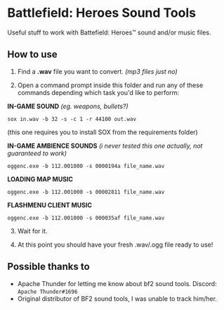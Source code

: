 # Battlefield: Heroes Sound Tools
Useful stuff to work with Battefield: Heroes™ sound and/or music files.

## How to use

1. Find a __.wav__ file you want to convert. *(mp3 files just no)*

2. Open a command prompt inside this folder and run any of these commands depending which task you'd like to perform:

**IN-GAME SOUND** *(eg. weapons, bullets?)*

`sox in.wav -b 32 -s -c 1 -r 44100 out.wav`

(this one requires you to install SOX from the requirements folder)

**IN-GAME AMBIENCE SOUNDS** *(i never tested this one actually, not guaranteed to work)*

`oggenc.exe -b 112.001000 -s 0000194a file_name.wav`

**LOADING MAP MUSIC**

`oggenc.exe -b 112.001000 -s 00002811 file_name.wav`

**FLASHMENU CLIENT MUSIC**

`oggenc.exe -b 112.001000 -s 000035af file_name.wav`

3. Wait for it.

5. At this point you should have your fresh .wav/.ogg file ready to use!

## Possible thanks to
- Apache Thunder for letting me know about bf2 sound tools.
Discord: `Apache Thunder#1696`
- Original distributor of BF2 sound tools, I was unable to track him/her.
